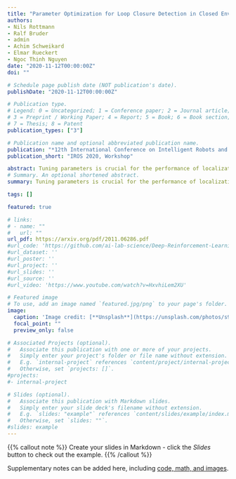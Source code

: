 ```yaml
---
title: "Parameter Optimization for Loop Closure Detection in Closed Environments"
authors:
- Nils Rottmann
- Ralf Bruder
- admin
- Achim Schweikard
- Elmar Rueckert
- Ngoc Thinh Nguyen
date: "2020-11-12T00:00:00Z"
doi: ""

# Schedule page publish date (NOT publication's date).
publishDate: "2020-11-12T00:00:00Z"

# Publication type.
# Legend: 0 = Uncategorized; 1 = Conference paper; 2 = Journal article;
# 3 = Preprint / Working Paper; 4 = Report; 5 = Book; 6 = Book section;
# 7 = Thesis; 8 = Patent
publication_types: ["3"]

# Publication name and optional abbreviated publication name.
publication: "*12th International Conference on Intelligent Robots and Systems (IROS) Workshop on Planning, Perception, Navigation for Intelligent Vehicle*, Workshop paper "
publication_short: "IROS 2020, Workshop"

abstract: Tuning parameters is crucial for the performance of localization and mapping algorithms. In general, the tuning of the parameters requires expert knowledge and is sensitive to information about the structure of the environment. In order to design truly autonomous systems the robot has to learn the parameters automatically. Therefore, we propose a parameter optimization approach for loop closure detection in closed environments which requires neither any prior information, e.g. robot model parameters, nor expert knowledge. It relies on several path traversals along the boundary line of the closed environment. We demonstrate the performance of our method in challenging real world scenarios with limited sensing capabilities. These scenarios are exemplary for a wide range of practical applications including lawn mowers and household robots.
# Summary. An optional shortened abstract.
summary: Tuning parameters is crucial for the performance of localization and mapping algorithms. In general, the tuning of the parameters requires expert knowledge and is sensitive to information about the structure of the environment ...

tags: []

featured: true

# links:
# - name: ""
#   url: ""
url_pdf: https://arxiv.org/pdf/2011.06286.pdf
#url_code: 'https://github.com/ai-lab-science/Deep-Reinforcement-Learning-for-mapless-navigation-in-intralogistics'
#url_dataset: ''
#url_poster: ''
#url_project: ''
#url_slides: ''
#url_source: ''
#url_video: 'https://www.youtube.com/watch?v=HxvhiLem2XU'

# Featured image
# To use, add an image named `featured.jpg/png` to your page's folder. 
image:
  caption: 'Image credit: [**Unsplash**](https://unsplash.com/photos/s9CC2SKySJM)'
  focal_point: ""
  preview_only: false

# Associated Projects (optional).
#   Associate this publication with one or more of your projects.
#   Simply enter your project's folder or file name without extension.
#   E.g. `internal-project` references `content/project/internal-project/index.md`.
#   Otherwise, set `projects: []`.
#projects:
#- internal-project

# Slides (optional).
#   Associate this publication with Markdown slides.
#   Simply enter your slide deck's filename without extension.
#   E.g. `slides: "example"` references `content/slides/example/index.md`.
#   Otherwise, set `slides: ""`.
#slides: example
---
```


{{% callout note %}}
Create your slides in Markdown - click the *Slides* button to check out the example.
{{% /callout %}}

Supplementary notes can be added here, including [code, math, and images](https://wowchemy.com/docs/writing-markdown-latex/).
